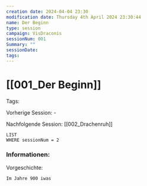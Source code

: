 ```yaml
---
creation date: 2024-04-04 23:30 
modification date: Thursday 4th April 2024 23:30:44 
name: Der Beginn
type: session 
campaign: VisDraconis
sessionNum: 001
Summary: ""
sessionDate: 
tags:
--- 
```


# [[001_Der Beginn]]

Tags: 

Vorherige Session: -

Nachfolgende Session: [[002_Drachenruh]]
```dataview
LIST
WHERE sessionNum = 2
```

### Informationen:
Vorgeschichte:
```
Im Jahre 900 iwas
```
